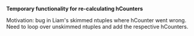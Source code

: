 **Temporary functionality for re-calculating hCounters**

Motivation: bug in Liam's skimmed ntuples where hCounter went wrong.
Need to loop over unskimmed ntuples and add the respective hCounters.

